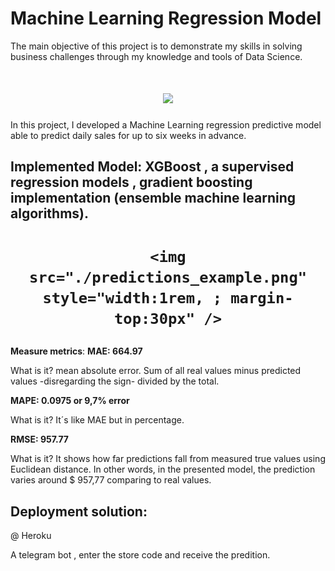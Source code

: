 # Machine Learning Regression Model
The main objective of this project is to demonstrate my skills in solving business challenges through my knowledge and tools of Data Science.
<h1 align="center">
    <img src="../telegram.jpg" style="width:10px"/>
  
</h1>

In this project, I developed a Machine Learning regression predictive model able to predict daily sales for up to six weeks in advance. 

## **Implemented Model**: XGBoost , a supervised regression models , gradient boosting implementation (ensemble machine learning algorithms).
<h1 align='center'>

    <img src="./predictions_example.png" style="width:1rem, ; margin-top:30px" />
 
</h1>


**Measure metrics**: 
**MAE:  664.97**

What is it? mean absolute error. Sum of all real values minus predicted values -disregarding the sign- divided by the total.

**MAPE: 0.0975 or 9,7% error**

What is it? It´s like MAE but in percentage. 

**RMSE:  957.77** 

What is it? It shows how far predictions fall from measured true values using Euclidean distance. In other words, in the presented model, the prediction varies around $ 957,77 comparing to real values.

## **Deployment solution:**
@ Heroku

A telegram bot , enter the store code and receive the predition.


